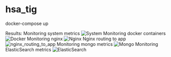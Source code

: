 # hsa_tig

docker-compose up

Results:
Monitoring system metrics
![System](https://user-images.githubusercontent.com/52753625/188103387-e237775b-f36d-4654-951c-74023e29229c.PNG)
Monitoring docker containers
![Docker](https://user-images.githubusercontent.com/52753625/188103418-756c24d4-ebb0-4818-b198-ac8e6e01d2ea.PNG)
Monitoring nginx
![Nginx](https://user-images.githubusercontent.com/52753625/188103439-28539d1a-c993-42db-8f4b-84363784980d.PNG)
Nginx routing to app
![nginx_routing_to_app](https://user-images.githubusercontent.com/52753625/188103446-fa83412c-3769-4955-bae3-7e91c25d1504.PNG)
Monitoring mongo metrics
![Mongo](https://user-images.githubusercontent.com/52753625/188103514-01de0c64-bc35-4c1d-820f-186bcf543cdf.PNG)
Monitoring ElasticSearch metrics
![ElasticSearch](https://user-images.githubusercontent.com/52753625/188103547-2f629b2e-09fb-4ecd-9041-fa905e617b56.PNG)
